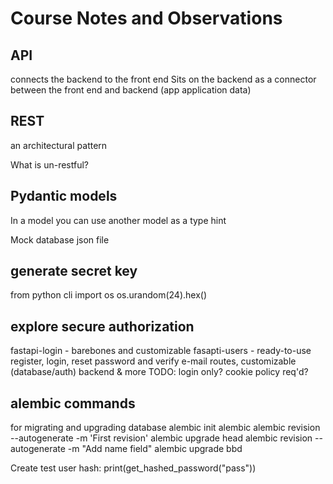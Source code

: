 # Course Notes and Observations
## API
connects the backend to the front end
Sits on the backend as a connector between the front end and backend (app application  data)

## REST 
an architectural pattern

What is un-restful?

## Pydantic models
In a model you can use another model as a type hint

Mock database
json file

## generate secret key
from python cli
import os
os.urandom(24).hex()

## explore secure authorization
fastapi-login - barebones and customizable
fasapti-users - ready-to-use register, login, reset password and verify e-mail routes, customizable (database/auth) backend & more
TODO:
login only? cookie policy req'd?

## alembic commands
for migrating and upgrading database
alembic init alembic
alembic revision --autogenerate -m 'First revision'
alembic upgrade head
alembic revision --autogenerate -m "Add name field"
alembic upgrade bbd

Create test user hash:
print(get_hashed_password("pass"))